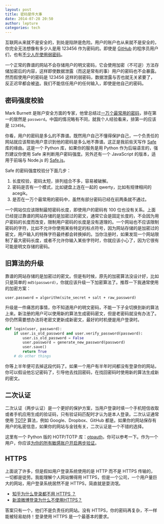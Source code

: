 ```yaml
---
layout: post
title: 密码是件大事
date: 2014-07-28 20:50
author: lepture
categories: tech
---
```


互联网从来就不是安全的，到处是陷阱是危险。用户的账户也从来就不是安全的，你完全无法想像有多少人是用 123456 作为密码的。即使是 [GitHub](https://github.com/) 的程序员用户们，也有[不少人在使用弱密码](https://github.com/blog/1698-weak-passwords-brute-forced)。

一个正常的靠谱的网站不会存储用户的明文密码，它会使用加密（不可逆）方法存储加密后的内容，这样即使数据泄露（而这是常有的事）用户的密码也不会暴露。然而假使用户的密码是 123456 这样的弱密码，数据泄露与否也就无关紧要了，反正迟早都会被盗。我们不能信任用户的任何输入，即使是他自己的密码。

## 密码强度校验

Mark Burnett 是账户安全方面的专家，他曾总结过[一万个最常用的密码](https://xato.net/passwords/more-top-worst-passwords/)，排在第一的居然是 `password`。中国的情况略有不同，就我个人经验看来，排第一的应该是 `123456`。

你看，用户的密码是多么的不靠谱。既然用户自己不懂得保护自己，一个负责任的网站就应该帮助用户意识到他的密码是多么地不靠谱。这正是我前些天写作 [Safe](https://github.com/lepture/safe) 库的缘由。这是一个 Python 库，如果你的服务是用 Python 作为后端语言的，强烈建议你使用 Safe 来判断用户密码强度。另外还有一个 JavaScript 的版本，适用于前端与 Node.js 的 [Safe.js](http://lab.lepture.com/safe.js/)。

Safe 的密码强度校验分下面几步：

1. 长度校验，密码太短，排列组合不多，容易被破解。
2. 密码是否有一个模式，比如键盘上连在一起的 qwerty，比如有规律相间的 acegik。
3. 是否在一万个最常用的密码中，虽然有部分密码已经在前两条就不通过。

一个网站仅应该限制最短密码长度，即使用户的密码有 100 位也没有关系。上面已经提过靠谱的网站存储的是加密过的密文，通常它会是固定长度的，不会因为用户密码的长度而改变，限制用户密码的长度是没有道理的。一个网站也不应该限制密码的字符，比如不允许你使用某些特定的标点符号，因为网站存储的是加密过的密文，用户输入的特殊字符最终都会转换掉的。当你注册时，如果发现一个网站限制了最大密码长度，或者不允许你输入某些字符时，你就应该小心了，因为它很有可能是明文存储的密码。

## 旧算法的升级

靠谱的网站存储的是加密过的密文。但是有时候，原先的加密算法没设计好，比如只是简单的 `md5(password)`，你就应该升级一下加密算法了。推荐一下我通常使用的加密方案：

```
user.password = algorithm(site_secret + salt + raw_password)
```

升级是一件痛苦的事情，你不知道用户的明文密码，不能一下子全切换到新的算法上来。新注册的用户可以使用新的算法生成密码密文，但是老密码就没有办法了。你仍然需要想办法将老密文更新成新密文，最好的时机便是用户登录时。

```python
def login(user, password):
    if user.is_old_password and user.verify_password(password):
        user.is_old_password = False
        user.password = generate_new_password(password)
        user.save()
        return True
    # do other things
```

你等上半年便可去掉这段代码了。如果一个用户有半年时间都没有登录你的网站，你可以假设他忘记密码了，引导他去找回密码，在找回密码时使用新的算法生成新的密文。

## 二次认证

二次认证（两步认证）是一个更好的保护方案，当用户登录时填一个手机短信收取或者手机应用生成的验证码，只有验证码匹配时才认为是本人登录。二次认证通常使用 [TOTP](http://tools.ietf.org/html/rfc6238) 算法，例如 Google、Dropbox、GitHub 都是。如果你的网站保存有用户的私密信息，如果你的网站与金钱有关，二次认证是一个不错的选择。

这里有一个 Python 版的 HOTP/TOTP 库：[otpauth](https://github.com/lepture/otpauth)，你可以参考一下。作为一个用户，你应该[为你的所有敏感账户开启两步验证](http://chloerei.com/2013/11/20/enable-two-factor-authentication-for-all-your-sensitive-accounts/)。

## HTTPS

上面说了许多，但是假如用户登录系统使用的是 HTTP 而不是 HTTPS 传输的，一切都是徒劳。我能理解个人网站懒得用 HTTPS，但是一个公司，一个用户量巨大的网站，用户登录系统居然不是 HTTPS，简直就是耍流氓。

* [知乎为什么登录都不用 HTTPS ？](http://www.zhihu.com/question/21956033)
* [新浪微博登录为什么不使用HTTPS？](http://www.zhihu.com/question/20884913)

答案只有一个，他们不是负责任的网站。没有 HTTPS，你的密码再复杂，不一样能被轻易劫持！登录使用 HTTPS 是一个最基本的要求。
